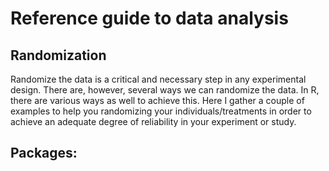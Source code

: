 # Reference guide to data analysis
## Randomization

Randomize the data is a critical and necessary step in any experimental design. There are, however, several ways we can randomize the data. In R, there are various ways as well to achieve this. Here I gather a couple of examples to help you randomizing your individuals/treatments in order to achieve an adequate degree of reliability in your experiment or study.

## Packages:
